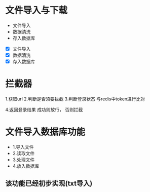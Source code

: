 # 文件导入与下载

- 文件导入      
- 数据清洗
- 存入数据库

- [x] 文件导入
- [x] 数据清洗
- [x] 存入数据库 

# 拦截器

1.获取url
2.判断是否须要拦截
3.判断登录状态
	与redis中token进行比对
	
4.返回登录结果 
成功则放行，
否则拦截


# 文件导入数据库功能
- 1.导入文件
- 2.读取文件
- 3.处理文件
- 4.放入数据库
## 该功能已经初步实现(txt导入)


<!--stackedit_data:
eyJoaXN0b3J5IjpbLTIxMzcyNDg4MjAsLTc4Mzc4NTA0Nyw1Mj
c4NzQ4MTAsMTAyMTM1NjEwNSwtMjQxMDc1MDk4LDg0NDU2Mzc2
OCwxMjk0OTY0Nzc5XX0=
-->